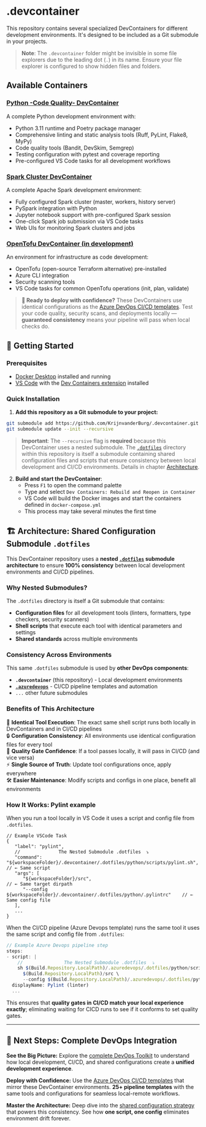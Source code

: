 # .devcontainer
This repository contains several specialized DevContainers for different development environments. It's designed to be included as a Git submodule in your projects.

> **Note**: The `.devcontainer` folder might be invisible in some file explorers due to the leading dot (`.`) in its name. Ensure your file explorer is configured to show hidden files and folders.

## Available Containers
### [Python -Code Quality- DevContainer](./python-spark)
A complete Python development environment with:

- Python 3.11 runtime and Poetry package manager
- Comprehensive linting and static analysis tools (Ruff, PyLint, Flake8, MyPy)
- Code quality tools (Bandit, DevSkim, Semgrep)
- Testing configuration with pytest and coverage reporting
- Pre-configured VS Code tasks for all development workflows

### [Spark Cluster DevContainer](./spark-cluster/)
A complete Apache Spark development environment:

- Fully configured Spark cluster (master, workers, history server)
- PySpark integration with Python
- Jupyter notebook support with pre-configured Spark session
- One-click Spark job submission via VS Code tasks
- Web UIs for monitoring Spark clusters and jobs

### [OpenTofu DevContainer (in development)](./opentofu)
An environment for infrastructure as code development:

- OpenTofu (open-source Terraform alternative) pre-installed
- Azure CLI integration
- Security scanning tools
- VS Code tasks for common OpenTofu operations (init, plan, validate)

> **🚀 Ready to deploy with confidence?** These DevContainers use identical configurations as the [Azure DevOps CI/CD templates](https://github.com/KrijnvanderBurg/.azuredevops). Test your code quality, security scans, and deployments locally — **guaranteed consistency** means your pipeline will pass when local checks do.



## 🏁 Getting Started

### Prerequisites
- [Docker Desktop](https://www.docker.com/products/docker-desktop/) installed and running
- [VS Code](https://code.visualstudio.com/) with the [Dev Containers extension](https://marketplace.visualstudio.com/items?itemName=ms-vscode-remote.remote-containers) installed

### Quick Installation

1. **Add this repository as a Git submodule to your project:**
```bash
git submodule add https://github.com/KrijnvanderBurg/.devcontainer.git .devcontainer
git submodule update --init --recursive
```

> **Important**: The `--recursive` flag is **required** because this DevContainer uses a nested submodule. The [`.dotfiles`](https://github.com/KrijnvanderBurg/.dotfiles) directory within this repository is itself a submodule containing shared configuration files and scripts that ensure consistency between local development and CI/CD environments. Details in chapter [Architecture](#%EF%B8%8F-architecture-shared-configuration-submodule-dotfiles).

2. **Build and start the DevContainer**:
   - Press `F1` to open the command palette
   - Type and select `Dev Containers: Rebuild and Reopen in Container`
   - VS Code will build the Docker images and start the containers defined in `docker-compose.yml`
   - This process may take several minutes the first time



## 🏗️ Architecture: Shared Configuration Submodule `.dotfiles`

This DevContainer repository uses a **nested [`.dotfiles`](https://github.com/KrijnvanderBurg/.dotfiles) submodule architecture** to ensure **100% consistency** between local development environments and CI/CD pipelines.

### Why Nested Submodules?

The `.dotfiles` directory is itself a Git submodule that contains:
- **Configuration files** for all development tools (linters, formatters, type checkers, security scanners)
- **Shell scripts** that execute each tool with identical parameters and settings
- **Shared standards** across multiple environments

### Consistency Across Environments

This same `.dotfiles` submodule is used by **other DevOps components**:

- **`.devcontainer`** (this repository) - Local development environments
- **[`.azuredevops`](https://github.com/krijnvanderburg/.azuredevops)** - CI/CD pipeline templates and automation
- `...` other future submodules

### Benefits of This Architecture

🎯 **Identical Tool Execution**: The exact same shell script runs both locally in DevContainers and in CI/CD pipelines  
🔒 **Configuration Consistency**: All environments use identical configuration files for every tool  
🚀 **Quality Gate Confidence**: If a tool passes locally, it will pass in CI/CD (and vice versa)  
⚡ **Single Source of Truth**: Update tool configurations once, apply everywhere  
🛠️ **Easier Maintenance**: Modify scripts and configs in one place, benefit all environments  

### How It Works: Pylint example
When you run a tool locally in VS Code it uses a script and config file from `.dotfiles`.
```jsonc
// Example VSCode Task
{
   "label": "pylint",
   //              The Nested Submodule .dotfiles  ⤵
   "command": "${workspaceFolder}/.devcontainer/.dotfiles/python/scripts/pylint.sh", // ← Same script
   "args": [
      "${workspaceFolder}/src",                                                 // ← Same target dirpath
      "--config ${workspaceFolder}/.devcontainer/.dotfiles/python/.pylintrc"    // ← Same config file
   ],
   ...
}
```

When the CI/CD pipeline (Azure Devops template) runs the same tool it uses the same script and config file from `.dotfiles`:
```js
// Example Azure Devops pipeline step
steps:
- script: |
    //               The Nested Submodule .dotfiles  ⤵
    sh $(Build.Repository.LocalPath)/.azuredevops/.dotfiles/python/scripts/pylint.sh \ // ← Same script
      $(Build.Repository.LocalPath)/src \                                            // ← Same dirpath
      --config $(Build.Repository.LocalPath)/.azuredevops/.dotfiles/python/.pylintrc // ← Same config
  displayName: Pylint (linter)
  ...
```

This ensures that **quality gates in CI/CD match your local experience exactly**; eliminating waiting for CICD runs to see if it conforms to set quality gates.

---

## 🚀 Next Steps: Complete DevOps Integration

**See the Big Picture:** Explore the [complete DevOps Toolkit](https://github.com/KrijnvanderBurg/DevOps-Toolkit) to understand how local development, CI/CD, and shared configurations create a **unified development experience**.

**Deploy with Confidence:** Use the [Azure DevOps CI/CD templates](https://github.com/KrijnvanderBurg/.azuredevops) that mirror these DevContainer environments. **25+ pipeline templates** with the same tools and configurations for seamless local-remote workflows.

**Master the Architecture:** Deep dive into the [shared configuration strategy](https://github.com/KrijnvanderBurg/.dotfiles) that powers this consistency. See how **one script, one config** eliminates environment drift forever.
